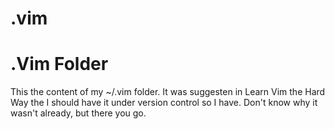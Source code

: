 # .vim

.Vim Folder
===========

This the content of my ~/.vim folder. It was suggesten in Learn Vim the Hard Way the I should have it under version control so I have. Don't know why it wasn't already, but there you go.
